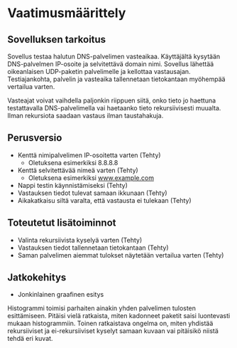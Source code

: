 # Vaatimusmäärittely

## Sovelluksen tarkoitus

Sovellus testaa halutun DNS-palvelimen vasteaikaa. Käyttäjältä kysytään DNS-palvelmen IP-osoite ja selvitettävä domain nimi. Sovellus lähettää oikeanlaisen UDP-paketin palvelimelle ja kellottaa vastausajan. Testiajankohta, palvelin ja vasteaika tallennetaan tietokantaan myöhempää vertailua varten.

Vasteajat voivat vaihdella paljonkin riippuen siitä, onko tieto jo haettuna testattavalla DNS-palvelimella vai haetaanko tieto rekursiivisesti muualta. Ilman rekursiota saadaan vastaus ilman taustahakuja.

## Perusversio

- Kenttä nimipalvelimen IP-osoitetta varten (Tehty)
  - Oletuksena esimerkiksi 8.8.8.8
- Kenttä selvitettävää nimeä varten (Tehty)
  - Oletuksena esimerkiksi www.example.com
- Nappi testin käynnistämiseksi (Tehty)
- Vastauksen tiedot tulevat samaan ikkunaan (Tehty)
- Aikakatkaisu siltä varalta, että vastausta ei tulekaan (Tehty)

## Toteutetut lisätoiminnot

- Valinta rekursiivista kyselyä varten (Tehty)
- Vastauksen tiedot tallennetaan tietokantaan (Tehty)
- Saman palvelimen aiemmat tulokset näytetään vertailua varten (Tehty)

## Jatkokehitys

- Jonkinlainen graafinen esitys

Histogrammi toimisi parhaiten ainakin yhden palvelimen tulosten esittämiseen. Pitäisi vielä ratkaista, miten kadonneet paketit saisi luontevasti mukaan histogrammiin. Toinen ratkaistava ongelma on, miten yhdistää rekursiiviset ja ei-rekursiiviset kyselyt samaan kuvaan vai pitäisikö niistä tehdä eri kuvat.
